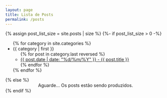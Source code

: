 ```yaml
---
layout: page
title: Lista de Posts
permalink: /posts
---
```

<div class="container">
    {% assign post_list_size = site.posts | size %}
    {%- if post_list_size > 0 -%}
    <ul>
            {% for category in site.categories %}
            <li>
                {{ category | first }}
                <ul>
                    {% for post in category.last reversed %}
                    <li><a href="{{ post.url }}">{{ post.date | date: "%d/%m/%Y" }} - {{ post.title }}</a></li>
                    {% endfor %}
                </ul>
            </li>
            {% endfor %}
    </ul>
    {% else %}
        <div style="text-align: center">
            Aguarde... Os posts estão sendo produzidos.
        </div>
    {% endif %}
</div>